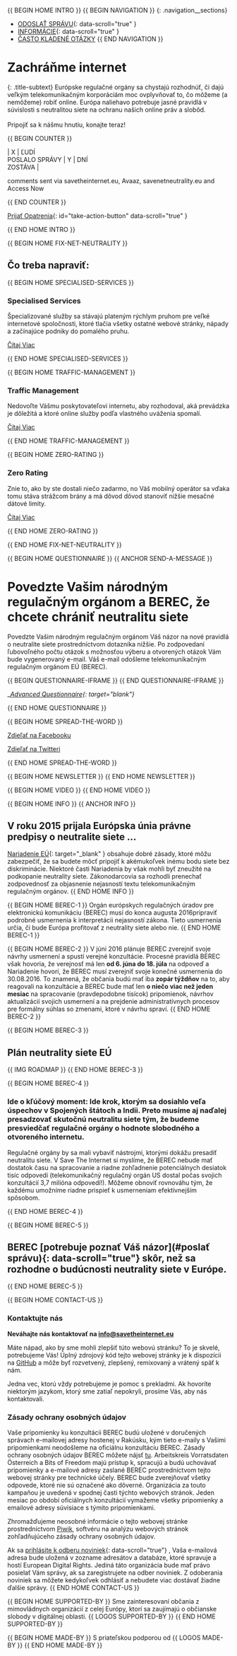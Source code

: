 {{ BEGIN HOME INTRO }}
{{ BEGIN NAVIGATION }}
{: .navigation__sections}
- [ODOSLAŤ SPRÁVU](#send-a-message){: data-scroll="true" }
- [INFORMÁCIE](#info){: data-scroll="true" }
- [ČASTO KLADENÉ OTÁZKY](faq)
{{ END NAVIGATION }}

# Zachráňme internet

{: .title-subtext}
Európske regulačné orgány sa chystajú rozhodnúť, či dajú veľkým telekomunikačným korporáciám moc ovplyvňovať to, čo môžeme (a nemôžeme) robiť online. Európa naliehavo potrebuje jasné pravidlá v súvislosti s neutralitou siete
na ochranu našich online práv a slobôd.
<br><br>
Pripojiť sa k nášmu hnutiu, konajte teraz!

{{ BEGIN COUNTER }}

| X | ĽUDÍ <br> POSLALO SPRÁVY | Y | DNÍ <br> ZOSTÁVA |

comments sent via savetheinternet.eu, Avaaz, savenetneutrality.eu and Access Now

{{ END COUNTER }}

[Prijať Opatrenia](#send-a-message){: id="take-action-button" data-scroll="true" }

{{ END HOME INTRO }}

{{ BEGIN HOME FIX-NET-NEUTRALITY }}

## Čo treba napraviť:

{{ BEGIN HOME SPECIALISED-SERVICES }}

### Specialised Services

Špecializované služby sa stávajú plateným rýchlym pruhom pre veľké internetové spoločnosti, ktoré tlačia všetky ostatné webové stránky, nápady a začínajúce podniky do pomalého pruhu.

[Čítaj Viac](faq/#what-are-specialised-services)

{{ END HOME SPECIALISED-SERVICES }}

{{ BEGIN HOME TRAFFIC-MANAGEMENT }}

### Traffic Management

Nedovoľte Vášmu poskytovateľovi internetu, aby rozhodoval, aká prevádzka je dôležitá a ktoré online služby podľa vlastného uváženia spomalí.

[Čítaj Viac](faq/#what-is-traffic-management)

{{ END HOME TRAFFIC-MANAGEMENT }}

{{ BEGIN HOME ZERO-RATING }}

### Zero Rating

Znie to, ako by ste dostali niečo zadarmo, no Váš mobilný operátor sa vďaka tomu stáva strážcom brány a má dôvod dôvod stanoviť nižšie mesačné dátové limity.

[Čítaj Viac](faq/#what-is-zero-rating)

{{ END HOME ZERO-RATING }}

{{ END HOME FIX-NET-NEUTRALITY }}


{{ BEGIN HOME QUESTIONNAIRE }}
{{ ANCHOR SEND-A-MESSAGE }}

# Povedzte Vašim národným regulačným orgánom a BEREC, že chcete chrániť neutralitu siete

Povedzte Vašim národným regulačným orgánom Váš názor na nové pravidlá o neutralite siete prostredníctvom dotazníka nižšie. Po zodpovedaní ľubovoľného počtu otázok s možnosťou výberu a otvorených otázok Vám bude vygenerovaný e-mail. Váš e-mail odošleme telekomunikačným regulačným orgánom EÚ (BEREC).

{{ BEGIN QUESTIONNAIRE-IFRAME }}
{{ END QUESTIONNAIRE-IFRAME }}

__[Advanced Questionnaire](https://consultation.savetheinternet.eu/advanced/){: target="_blank"}__

{{ END HOME QUESTIONNAIRE }}

{{ BEGIN HOME SPREAD-THE-WORD }}

[Zdieľať na Facebooku](http://www.facebook.com/sharer.php?u=https://savetheinternet.eu/sk/)

[ Zdieľať na Twitteri](https://twitter.com/intent/tweet?text=Help%20save%20the%20internet.%20Tell%20your%20regulator%20to%20safeguard%20net%20neutrality.%20http%3A%2F%2Fwww.savetheinternet.eu%2F%20%23SaveTheInternet)

{{ END HOME SPREAD-THE-WORD }}

{{ BEGIN HOME NEWSLETTER }}
{{ END HOME NEWSLETTER }}

{{ BEGIN HOME VIDEO }}
{{ END HOME VIDEO }}

{{ BEGIN HOME INFO }}
{{ ANCHOR INFO }}
## V roku 2015 prijala Európska únia právne predpisy o neutralite siete …

[Nariadenie EÚ](http://eur-lex.europa.eu/legal-content/EN/TXT/?uri=CELEX:32015R2120){: target="_blank" } obsahuje dobré zásady, ktoré môžu zabezpečiť, že sa budete môcť pripojiť k akémukoľvek inému bodu siete bez diskriminácie. Niektoré časti Nariadenia by však mohli byť zneužité na podkopanie neutrality siete. Zákonodarcovia sa rozhodli prenechať zodpovednosť za objasnenie nejasností textu telekomunikačným regulačným orgánov.
{{ END HOME INFO }}


{{ BEGIN HOME BEREC-1 }}
Orgán európskych regulačných úradov pre elektronickú komunikáciu (BEREC) musí do konca augusta 2016pripraviť podrobné usmernenia k interpretácii nejasností zákona. Tieto usmernenia určia, či bude Európa profitovať z neutrality siete alebo nie.
{{ END HOME BEREC-1 }}

{{ BEGIN HOME BEREC-2 }}
V júni 2016 plánuje BEREC zverejniť svoje návrhy usmernení a spustí verejné konzultácie. Procesné pravidlá BEREC však hovoria, že verejnosť má len __od 6. júna do 18. júla__ na odpoveď a Nariadenie hovorí, že BEREC musí zverejniť svoje konečné usmernenia do 30.08.2016. To znamená, že občania budú mať iba __zopár týždňov__ na to, aby reagovali na konzultácie a BEREC bude mať len __o niečo viac než jeden mesiac__ na spracovanie (pravdepodobne tisícok) pripomienok, návrhov aktualizácií svojich usmernení a na prejdenie administratívnych procesov pre formálny súhlas so zmenami, ktoré v návrhu spraví.
{{ END HOME BEREC-2 }}

{{ BEGIN HOME BEREC-3 }}
## Plán neutrality siete EÚ
{{ IMG ROADMAP }}
{{ END HOME BEREC-3 }}

{{ BEGIN HOME BEREC-4 }}
### __Ide o kľúčový moment: Ide krok, ktorým sa dosiahlo veľa úspechov v Spojených štátoch a Indii. Preto musíme aj naďalej presadzovať skutočnú neutralitu siete tým, že budeme presviedčať regulačné orgány o hodnote slobodného a otvoreného internetu.__

Regulačné orgány by sa mali vybaviť nástrojmi, ktorými dokážu presadiť neutralitu siete. V Save The Internet si myslíme, že BEREC nebude mať dostatok času na spracovanie a riadne zohľadnenie potenciálnych desiatok tisíc odpovedí (telekomunikačný regulačný orgán US dostal počas svojich konzultácií 3,7 milióna odpovedí!). Môžeme obnoviť rovnováhu tým, že každému umožníme riadne prispieť k usmerneniam efektívnejším spôsobom.

{{ END HOME BEREC-4 }}

{{ BEGIN HOME BEREC-5 }}
## BEREC [potrebuje poznať Váš názor](#poslať správu){: data-scroll="true"} skôr, než sa rozhodne o budúcnosti neutrality siete v Európe.
{{ END HOME BEREC-5 }}

{{ BEGIN HOME CONTACT-US }}
### Kontaktujte nás

__Neváhajte nás kontaktovať na [info@savetheinternet.eu](mailto:info@savetheinternet.eu)__

Máte nápad, ako by sme mohli zlepšiť túto webovú stránku? To je skvelé, potrebujeme Vás! Úplný zdrojový kód tejto webovej stránky je k dispozícii na  [GitHub](https://github.com/Netzfreiheit/STI-UI) a môže byť rozvetvený, zlepšený, remixovaný a vrátený späť k nám.

Jedna vec, ktorú vždy potrebujeme je pomoc s prekladmi. Ak hovoríte niektorým jazykom, ktorý sme zatiaľ nepokryli, prosíme Vás, aby nás kontaktovali.

### Zásady ochrany osobných údajov

Vaše pripomienky ku konzultácii BEREC budú uložené v doručených správach e-mailovej adresy hostenej v Rakúsku, kým tieto e-maily s Vašimi pripomienkami neodošleme na oficiálnu konzultáciu BEREC. Zásady ochrany osobných údajov BEREC môžete nájsť [tu](http://berec.europa.eu/eng/document_register/subject_matter/berec_office/download/0/4615-privacy-statement-berec-office-policy-do_0.pdf). Arbeitskreis Vorratsdaten Österreich a Bits of Freedom majú prístup k, spracujú a budú uchovávať pripomienky a e-mailové adresy zaslané BEREC prostredníctvom tejto webovej stránky pre technické účely. BEREC bude zverejňovať všetky odpovede, ktoré nie sú označené ako dôverné. Organizácia za touto kampaňou je uvedená v spodnej časti týchto webových stránok. Jeden mesiac po období oficiálnych konzultácií vymažeme všetky pripomienky a emailové adresy súvisiace s týmito pripomienkami.

Zhromažďujeme neosobné informácie o tejto webovej stránke prostredníctvom [Piwik](https://piwik.org/),  softvéru na analýzu webových stránok zohľadňujúceho zásady ochrany osobných údajov.

 Ak sa [prihlásite k odberu noviniek](#subscribe-to-newsletter){: data-scroll="true"} , Vaša e-mailová adresa bude uložená v zozname adresátov a databáze, ktoré spravuje a hostí European Digital Rights. Jediná táto organizácia bude mať právo posielať Vám správy, ak sa zaregistrujete na odber noviniek. Z odoberania noviniek sa môžete kedykoľvek odhlásiť a nebudete viac dostávať žiadne ďalšie správy.
 {{ END HOME CONTACT-US }}

{{ BEGIN HOME SUPPORTED-BY }}
Sme zainteresovaní občania z mimovládnych organizácií z celej Európy, ktorí sa zaujímajú o občianske slobody v digitálnej oblasti.
{{ LOGOS SUPPORTED-BY }}
{{ END HOME SUPPORTED-BY }}

{{ BEGIN HOME MADE-BY }}
S priateľskou podporou od
{{ LOGOS MADE-BY }}
{{ END HOME MADE-BY }}
